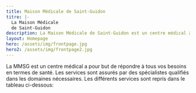```yaml
---
title: Maison Médicale de Saint-Guidon
titre: |-
  La Maison Médicale
  de Saint-Guidon
description: La Maison Médicale de Saint-Guidon est un centre médical à Bruxelles qui a pour but de répondre à tous vos besoins en termes de santé. Les services sont assurés par des spécialistes qualifiés dans les domaines nécessaires.
layout: Homepage
hero: /assets/img/frontpage.jpg
hero2: /assets/img/frontpage2.jpg
---
```

La MMSG est un centre médical a pour but de répondre à tous vos besoins en termes de santé. Les services sont assurés par des spécialistes qualifiés dans les domaines nécessaires. Les différents services sont repris dans le tableau ci-dessous:
